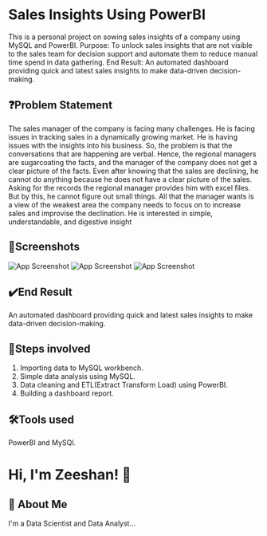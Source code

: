 
# Sales Insights Using PowerBI

This is a personal project on sowing sales insights of a company using MySQL and PowerBI. Purpose: To unlock sales insights that are not visible to the sales team for decision support and automate them to reduce manual time spend in data gathering. End Result: An automated dashboard providing quick and latest sales insights to make data-driven decision-making.

## ❓Problem Statement
The sales manager of the company is facing many challenges. He is facing issues in tracking sales in a dynamically growing market. He is having issues with the insights into his business. So, the problem is that the conversations that are happening are verbal. Hence, the regional managers are sugarcoating the facts, and the manager of the company does not get a clear picture of the facts. Even after knowing that the sales are declining, he cannot do anything because he does not have a clear picture of the sales. Asking for the records the regional manager provides him with excel files. But by this, he cannot figure out small things. All that the manager wants is a view of the weakest area the company needs to focus on to increase sales and improvise the declination. He is interested in simple, understandable, and digestive insight
## 📸Screenshots

![App Screenshot](https://drive.google.com/uc?export=view&id=1vuJeXK5RDHOwBn6YZI8SDqGlvy8cg26n)
![App Screenshot](https://drive.google.com/uc?export=view&id=1Iyhl4AgCcA16Y85DJ5iSIwsZRQbLk362)
![App Screenshot](https://drive.google.com/uc?export=view&id=1gSbF-XBvfR6rjgCoCb_OOcdiXW0fVgOV)
## ✔️End Result
An automated dashboard providing quick and latest sales insights to make data-driven decision-making.
## 👣Steps involved
1) Importing data to MySQL workbench.
2) Simple data analysis using MySQL.
3) Data cleaning and ETL(Extract Transform Load) using PowerBI.
4) Building a dashboard report.
## 🛠Tools used
PowerBI and MySQl.
# Hi, I'm Zeeshan! 👋


## 🚀 About Me
I'm a Data Scientist and Data Analyst...

